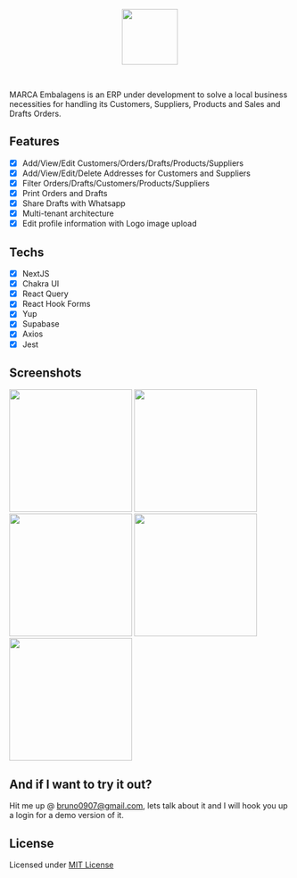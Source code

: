 <p align="center">
  <img src="https://user-images.githubusercontent.com/54812906/165386761-3eb9fb75-51b1-442a-a992-7a8fde9715da.png" height="100px"/>
</p>

</br>

MARCA Embalagens is an ERP under development to solve a local business necessities for handling its Customers, Suppliers, Products and Sales and Drafts Orders.

## Features
- [x] Add/View/Edit Customers/Orders/Drafts/Products/Suppliers
- [x] Add/View/Edit/Delete Addresses for Customers and Suppliers
- [x] Filter Orders/Drafts/Customers/Products/Suppliers
- [x] Print Orders and Drafts
- [x] Share Drafts with Whatsapp
- [x] Multi-tenant architecture
- [x] Edit profile information with Logo image upload

## Techs
- [x] NextJS
- [x] Chakra UI
- [x] React Query
- [x] React Hook Forms
- [x] Yup
- [x] Supabase
- [x] Axios
- [x] Jest

## Screenshots
<div>
  <img src="https://user-images.githubusercontent.com/54812906/165386345-385e59d1-07e6-495d-b47a-8fa6f577cee8.jpg" height="220px" />
  <img src="https://user-images.githubusercontent.com/54812906/165386376-d6305e53-7aff-463b-b024-2a4dcaab45de.jpg" height="220px" />
  <img src="https://user-images.githubusercontent.com/54812906/165386388-066c4796-3924-4dfa-9edb-ae56dca857f4.jpg" height="220px" />
  <img src="https://user-images.githubusercontent.com/54812906/165386408-4f7a36e0-4da1-4a26-a5ad-34478fa998e4.jpg" height="220px" />
  <img src="https://user-images.githubusercontent.com/54812906/165386413-5ebdba88-111a-4ce8-82f7-36fe6345abda.jpg" height="220px" />
</div>

## And if I want to try it out?
Hit me up @ bruno0907@gmail.com, lets talk about it and I will hook you up a login for a demo version of it.

## License
Licensed under [MIT License](LICENSE)
